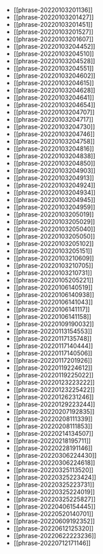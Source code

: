 - [[phrase-20220103201136]]
- [[phrase-20220103201427]]
- [[phrase-20220103201451]]
- [[phrase-20220103201527]]
- [[phrase-20220103201607]]
- [[phrase-20220103204452]]
- [[phrase-20220103204510]]
- [[phrase-20220103204528]]
- [[phrase-20220103204551]]
- [[phrase-20220103204602]]
- [[phrase-20220103204615]]
- [[phrase-20220103204628]]
- [[phrase-20220103204641]]
- [[phrase-20220103204654]]
- [[phrase-20220103204707]]
- [[phrase-20220103204717]]
- [[phrase-20220103204730]]
- [[phrase-20220103204746]]
- [[phrase-20220103204758]]
- [[phrase-20220103204816]]
- [[phrase-20220103204838]]
- [[phrase-20220103204850]]
- [[phrase-20220103204903]]
- [[phrase-20220103204913]]
- [[phrase-20220103204924]]
- [[phrase-20220103204934]]
- [[phrase-20220103204945]]
- [[phrase-20220103204959]]
- [[phrase-20220103205019]]
- [[phrase-20220103205029]]
- [[phrase-20220103205040]]
- [[phrase-20220103205050]]
- [[phrase-20220103205102]]
- [[phrase-20220103205151]]
- [[phrase-20220103210609]]
- [[phrase-20220103210705]]
- [[phrase-20220103210731]]
- [[phrase-20220105205221]]
- [[phrase-20220106140519]]
- [[phrase-20220106140938]]
- [[phrase-20220106141043]]
- [[phrase-20220106141117]]
- [[phrase-20220106141158]]
- [[phrase-20220109190032]]
- [[phrase-20220113154553]]
- [[phrase-20220117135748]]
- [[phrase-20220117140444]]
- [[phrase-20220117140506]]
- [[phrase-20220117201926]]
- [[phrase-20220119224612]]
- [[phrase-20220119225022]]
- [[phrase-20220123223222]]
- [[phrase-20220123225422]]
- [[phrase-20220126231246]]
- [[phrase-20220129223244]]
- [[phrase-20220207192835]]
- [[phrase-20220208111339]]
- [[phrase-20220208111853]]
- [[phrase-20220214134507]]
- [[phrase-20220218195711]]
- [[phrase-20220228191146]]
- [[phrase-20220306224430]]
- [[phrase-20220306224618]]
- [[phrase-20220325113520]]
- [[phrase-20220325223424]]
- [[phrase-20220325223731]]
- [[phrase-20220325224019]]
- [[phrase-20220325225827]]
- [[phrase-20220406154445]]
- [[phrase-20220520140701]]
- [[phrase-20220609192352]]
- [[phrase-20220612125320]]
- [[phrase-20220622223236]]
- [[phrase-20220712171146]]